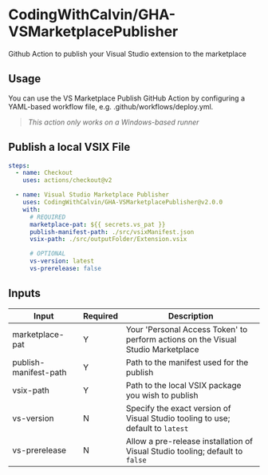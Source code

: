 # CodingWithCalvin/GHA-VSMarketplacePublisher

Github Action to publish your Visual Studio extension to the marketplace

## Usage

You can use the VS Marketplace Publish GitHub Action by configuring a YAML-based
workflow file, e.g. .github/workflows/deploy.yml.

> _This action only works on a Windows-based runner_

## Publish a local VSIX File

```yml
steps:
  - name: Checkout
    uses: actions/checkout@v2

  - name: Visual Studio Marketplace Publisher
    uses: CodingWithCalvin/GHA-VSMarketplacePublisher@v2.0.0
    with:
      # REQUIRED
      marketplace-pat: ${{ secrets.vs_pat }}
      publish-manifest-path: ./src/vsixManifest.json
      vsix-path: ./src/outputFolder/Extension.vsix

      # OPTIONAL
      vs-version: latest
      vs-prerelease: false
```

## Inputs

| Input                 | Required | Description                                                                      |
| --------------------- | -------- | -------------------------------------------------------------------------------- |
| marketplace-pat       | Y        | Your 'Personal Access Token' to perform actions on the Visual Studio Marketplace |
| publish-manifest-path | Y        | Path to the manifest used for the publish                                        |
| vsix-path             | Y        | Path to the local VSIX package you wish to publish                               |
| vs-version            | N        | Specify the exact version of Visual Studio tooling to use; default to `latest`   |
| vs-prerelease         | N        | Allow a pre-release installation of Visual Studio tooling; default to `false`    |
